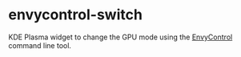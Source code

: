 # envycontrol-switch
KDE Plasma widget to change the GPU mode using the [EnvyControl](https://github.com/bayasdev/envycontrol) command line tool.
